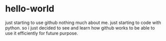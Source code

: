 # hello-world
just starting to use github
nothing much about me. just starting to code with python. so i just decided to see and learn how github works to be able to use it efficiently for future purpose.
